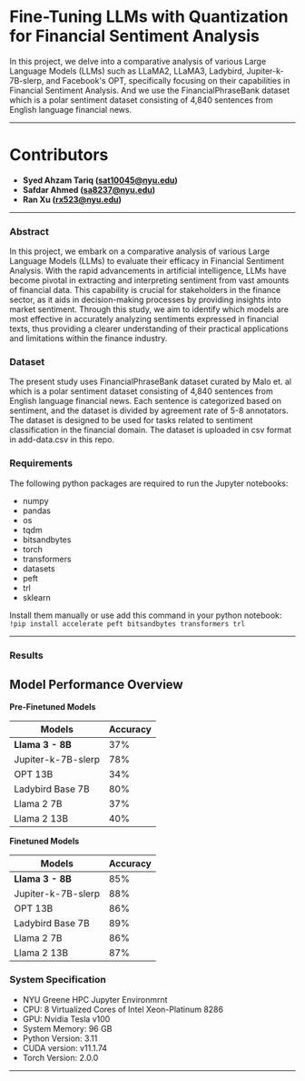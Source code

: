# Fine-Tuning LLMs with Quantization for Financial Sentiment Analysis
In this project, we delve into a comparative analysis of various Large Language Models (LLMs) such as LLaMA2, LLaMA3, Ladybird, Jupiter-k-7B-slerp,  and Facebook's OPT, specifically focusing on their capabilities in Financial Sentiment Analysis.  And we use the FinancialPhraseBank dataset which is a polar sentiment dataset consisting of 4,840 sentences from English language financial news.


---

# Contributors

* **Syed Ahzam Tariq (sat10045@nyu.edu)**
* **Safdar Ahmed (sa8237@nyu.edu)**
* **Ran Xu (rx523@nyu.edu)**

---

### Abstract
In this project, we embark on a comparative analysis of various Large Language Models (LLMs) to evaluate their efficacy in Financial Sentiment Analysis. With the rapid advancements in artificial intelligence, LLMs have become pivotal in extracting and interpreting sentiment from vast amounts of financial data. This capability is crucial for stakeholders in the finance sector, as it aids in decision-making processes by providing insights into market sentiment. Through this study, we aim to identify which models are most effective in accurately analyzing sentiments expressed in financial texts, thus providing a clearer understanding of their practical applications and limitations within the finance industry.

### Dataset

The present study uses FinancialPhraseBank dataset curated by Malo et. al which is a polar sentiment dataset consisting of 4,840 sentences from English language financial news. Each sentence is categorized based on sentiment, and the dataset is divided by agreement rate of 5-8 annotators. The dataset is designed to be used for tasks related to sentiment classification in the financial domain. The dataset is uploaded in csv format in add-data.csv in this repo.

### Requirements
The following python packages are required to run the Jupyter notebooks:
* numpy
* pandas
* os
* tqdm
* bitsandbytes
* torch
* transformers
* datasets
* peft
* trl
* sklearn

Install them manually or use add this command in your python notebook:
`!pip install accelerate peft bitsandbytes transformers trl`

---
### Results
## Model Performance Overview

**Pre-Finetuned Models**

| Models             | Accuracy |
| ------------------ | -------- |
| **Llama 3 - 8B**   | 37%      |
| Jupiter-k-7B-slerp | 78%      |
| OPT 13B            | 34%      |
| Ladybird Base 7B   | 80%      |
| Llama 2 7B         | 37%      |
| Llama 2 13B        | 40%      |

**Finetuned Models**

| Models             | Accuracy |
| ------------------ | -------- |
| **Llama 3 - 8B**   | 85%      |
| Jupiter-k-7B-slerp | 88%      |
| OPT 13B            | 86%      |
| Ladybird Base 7B   | 89%      |
| Llama 2 7B         | 86%      |
| Llama 2 13B        | 87%      |

### System Specification

* NYU Greene HPC Jupyter Environmrnt
* CPU: 8 Virtualized Cores of Intel Xeon-Platinum 8286
* GPU: Nvidia Tesla v100
* System Memory: 96 GB
* Python Version: 3.11
* CUDA version: v11.1.74
* Torch Version: 2.0.0

---
